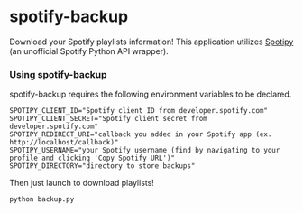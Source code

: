 
# spotify-backup
Download your Spotify playlists information! This application utilizes [Spotipy](https://github.com/plamere/spotipy) (an unofficial Spotify Python API wrapper).

### Using spotify-backup

spotify-backup requires the following environment variables to be declared.

```
SPOTIPY_CLIENT_ID="Spotify client ID from developer.spotify.com"
SPOTIPY_CLIENT_SECRET="Spotify client secret from developer.spotify.com"
SPOTIPY_REDIRECT_URI="callback you added in your Spotify app (ex. http://localhost/callback)"
SPOTIPY_USERNAME="your Spotify username (find by navigating to your profile and clicking 'Copy Spotify URL')"
SPOTIPY_DIRECTORY="directory to store backups"
```

Then just launch to download playlists!
```
python backup.py
```
